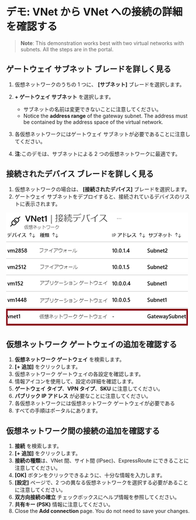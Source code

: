 # <a name="demonstration-explore-vnet-to-vnet-connections"></a>デモ: VNet から VNet への接続の詳細を確認する

><bpt id="p1">**</bpt>Note<ept id="p1">**</ept>: This demonstration works best with two virtual networks with subnets. All the steps are in the portal. 

## <a name="explore-the-gateway-subnet-blade"></a>ゲートウェイ サブネット ブレードを詳しく見る

1. 仮想ネットワークのうちの 1 つに、 **[サブネット]** ブレードを選択します。
1. **+ ゲートウェイ サブネット** を選択します。

    - サブネットの名前は変更できないことに注意してください。  
    - Notice the <bpt id="p1">**</bpt>address range<ept id="p1">**</ept> of the gateway subnet. The address must be contained by the address space of the virtual network. 

1. 各仮想ネットワークにはゲートウェイ サブネットが必要であることに注意してください。 
1. **注**:このデモは、サブネットによる 2 つの仮想ネットワークに最適です。

## <a name="explore-the-connected-devices-blade"></a>接続されたデバイス ブレードを詳しく見る

1. 仮想ネットワークの場合は、 **[接続されたデバイス]** ブレードを選択します。
2. ゲートウェイ サブネットをデプロイすると、接続されているデバイスのリストに表示されます。

![ゲートウェイ サブネットを示す接続デバイスのスクリーンショット。](Images/connecteddevices.png)

## <a name="explore-adding-a-virtual-network-gateway"></a>仮想ネットワーク ゲートウェイの追加を確認する

1. **仮想ネットワーク ゲートウェイ** を検索します。
2. **[+ 追加]** をクリックします。
3. 仮想ネットワーク ゲートウェイの各設定を確認します。
4. 情報アイコンを使用して、設定の詳細を確認します。
5. **ゲートウェイ タイプ**、**VPN タイプ**、**SKU** に注意してください。 
6. **パブリック IP アドレス** が必要なことに注意してください。
7. 各仮想ネットワークには仮想ネットワーク ゲートウェイが必要である 
8. すべての手順はポータルにあります。 

## <a name="explore-adding-a-connection-between-the-virtual-networks"></a>仮想ネットワーク間の接続の追加を確認する

1. **接続** を検索します。
2. **[+ 追加]** をクリックします。
3. **接続の種類**は、VNet 間、サイト間 (IPsec)、ExpressRoute にできることに注意してください。
4. **[OK]** ボタンをクリックできるように、十分な情報を入力します。
5. **[設定]** ページで、2 つの異なる仮想ネットワークを選択する必要があることに注意してください。
6. **双方向接続の確立** チェックボックスにヘルプ情報を参照してください。
7. **共有キー (PSK)** 情報に注意してください。
8. Close the <bpt id="p1">**</bpt>Add connection<ept id="p1">**</ept> page. You do not need to save your changes. 